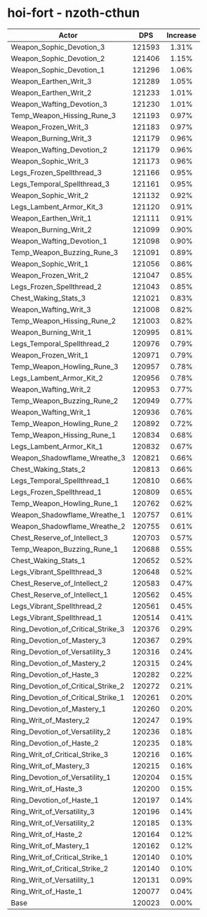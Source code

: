 # hoi-fort - nzoth-cthun
| Actor | DPS | Increase |
|---|:---:|:---:|
|Weapon_Sophic_Devotion_3|121593|1.31%|
|Weapon_Sophic_Devotion_2|121406|1.15%|
|Weapon_Sophic_Devotion_1|121296|1.06%|
|Weapon_Earthen_Writ_3|121289|1.05%|
|Weapon_Earthen_Writ_2|121233|1.01%|
|Weapon_Wafting_Devotion_3|121230|1.01%|
|Temp_Weapon_Hissing_Rune_3|121193|0.97%|
|Weapon_Frozen_Writ_3|121183|0.97%|
|Weapon_Burning_Writ_3|121179|0.96%|
|Weapon_Wafting_Devotion_2|121179|0.96%|
|Weapon_Sophic_Writ_3|121173|0.96%|
|Legs_Frozen_Spellthread_3|121166|0.95%|
|Legs_Temporal_Spellthread_3|121161|0.95%|
|Weapon_Sophic_Writ_2|121132|0.92%|
|Legs_Lambent_Armor_Kit_3|121120|0.91%|
|Weapon_Earthen_Writ_1|121111|0.91%|
|Weapon_Burning_Writ_2|121099|0.90%|
|Weapon_Wafting_Devotion_1|121098|0.90%|
|Temp_Weapon_Buzzing_Rune_3|121091|0.89%|
|Weapon_Sophic_Writ_1|121056|0.86%|
|Weapon_Frozen_Writ_2|121047|0.85%|
|Legs_Frozen_Spellthread_2|121043|0.85%|
|Chest_Waking_Stats_3|121021|0.83%|
|Weapon_Wafting_Writ_3|121008|0.82%|
|Temp_Weapon_Hissing_Rune_2|121003|0.82%|
|Weapon_Burning_Writ_1|120995|0.81%|
|Legs_Temporal_Spellthread_2|120976|0.79%|
|Weapon_Frozen_Writ_1|120971|0.79%|
|Temp_Weapon_Howling_Rune_3|120957|0.78%|
|Legs_Lambent_Armor_Kit_2|120956|0.78%|
|Weapon_Wafting_Writ_2|120953|0.77%|
|Temp_Weapon_Buzzing_Rune_2|120949|0.77%|
|Weapon_Wafting_Writ_1|120936|0.76%|
|Temp_Weapon_Howling_Rune_2|120892|0.72%|
|Temp_Weapon_Hissing_Rune_1|120834|0.68%|
|Legs_Lambent_Armor_Kit_1|120832|0.67%|
|Weapon_Shadowflame_Wreathe_3|120821|0.66%|
|Chest_Waking_Stats_2|120813|0.66%|
|Legs_Temporal_Spellthread_1|120810|0.66%|
|Legs_Frozen_Spellthread_1|120809|0.65%|
|Temp_Weapon_Howling_Rune_1|120762|0.62%|
|Weapon_Shadowflame_Wreathe_1|120757|0.61%|
|Weapon_Shadowflame_Wreathe_2|120755|0.61%|
|Chest_Reserve_of_Intellect_3|120703|0.57%|
|Temp_Weapon_Buzzing_Rune_1|120688|0.55%|
|Chest_Waking_Stats_1|120652|0.52%|
|Legs_Vibrant_Spellthread_3|120648|0.52%|
|Chest_Reserve_of_Intellect_2|120583|0.47%|
|Chest_Reserve_of_Intellect_1|120562|0.45%|
|Legs_Vibrant_Spellthread_2|120561|0.45%|
|Legs_Vibrant_Spellthread_1|120514|0.41%|
|Ring_Devotion_of_Critical_Strike_3|120376|0.29%|
|Ring_Devotion_of_Mastery_3|120367|0.29%|
|Ring_Devotion_of_Versatility_3|120316|0.24%|
|Ring_Devotion_of_Mastery_2|120315|0.24%|
|Ring_Devotion_of_Haste_3|120282|0.22%|
|Ring_Devotion_of_Critical_Strike_2|120272|0.21%|
|Ring_Devotion_of_Critical_Strike_1|120261|0.20%|
|Ring_Devotion_of_Mastery_1|120260|0.20%|
|Ring_Writ_of_Mastery_2|120247|0.19%|
|Ring_Devotion_of_Versatility_2|120236|0.18%|
|Ring_Devotion_of_Haste_2|120235|0.18%|
|Ring_Writ_of_Critical_Strike_3|120216|0.16%|
|Ring_Writ_of_Mastery_3|120215|0.16%|
|Ring_Devotion_of_Versatility_1|120204|0.15%|
|Ring_Writ_of_Haste_3|120200|0.15%|
|Ring_Devotion_of_Haste_1|120197|0.14%|
|Ring_Writ_of_Versatility_3|120196|0.14%|
|Ring_Writ_of_Versatility_2|120185|0.13%|
|Ring_Writ_of_Haste_2|120164|0.12%|
|Ring_Writ_of_Mastery_1|120162|0.12%|
|Ring_Writ_of_Critical_Strike_1|120140|0.10%|
|Ring_Writ_of_Critical_Strike_2|120140|0.10%|
|Ring_Writ_of_Versatility_1|120131|0.09%|
|Ring_Writ_of_Haste_1|120077|0.04%|
|Base|120023|0.00%|
